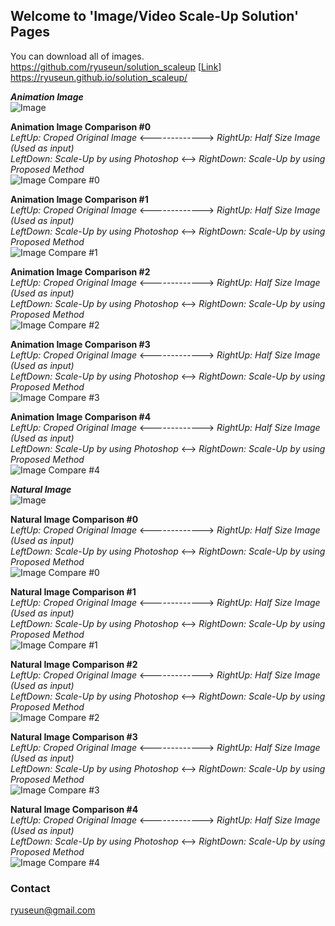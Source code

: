 ## Welcome to 'Image/Video Scale-Up Solution' Pages

You can download all of images.  
https://github.com/ryuseun/solution_scaleup [[Link](https://github.com/ryuseun/solution_scaleup)]  
https://ryuseun.github.io/solution_scaleup/

***Animation Image***  
![Image](./ralph_breaks_the_internet_ralph__vanellope_4k_8k-3840x2160.jpg)

**Animation Image Comparison #0**  
_LeftUp: Croped Original Image_ <-------------> _RightUp: Half Size Image (Used as input)_   
_LeftDown: Scale-Up by using Photoshop_ <--> _RightDown: Scale-Up by using Proposed Method_   
![Image Compare #0](./output_aa0.jpg)

**Animation Image Comparison #1**  
_LeftUp: Croped Original Image_ <-------------> _RightUp: Half Size Image (Used as input)_   
_LeftDown: Scale-Up by using Photoshop_ <--> _RightDown: Scale-Up by using Proposed Method_   
![Image Compare #1](./output_aa1.jpg)

**Animation Image Comparison #2**  
_LeftUp: Croped Original Image_ <-------------> _RightUp: Half Size Image (Used as input)_   
_LeftDown: Scale-Up by using Photoshop_ <--> _RightDown: Scale-Up by using Proposed Method_  
![Image Compare #2](./output_aa2.jpg)

**Animation Image Comparison #3**  
_LeftUp: Croped Original Image_ <-------------> _RightUp: Half Size Image (Used as input)_   
_LeftDown: Scale-Up by using Photoshop_ <--> _RightDown: Scale-Up by using Proposed Method_  
![Image Compare #3](./output_aa3.jpg)

**Animation Image Comparison #4**  
_LeftUp: Croped Original Image_ <-------------> _RightUp: Half Size Image (Used as input)_   
_LeftDown: Scale-Up by using Photoshop_ <--> _RightDown: Scale-Up by using Proposed Method_  
![Image Compare #4](./output_aa4.jpg)

***Natural Image***  
![Image](./bengal_tiger_4k_8k_2-3840x2160.jpg)

**Natural Image Comparison #0**  
_LeftUp: Croped Original Image_ <-------------> _RightUp: Half Size Image (Used as input)_   
_LeftDown: Scale-Up by using Photoshop_ <--> _RightDown: Scale-Up by using Proposed Method_  
![Image Compare #0](./output_bb0.jpg)

**Natural Image Comparison #1**  
_LeftUp: Croped Original Image_ <-------------> _RightUp: Half Size Image (Used as input)_   
_LeftDown: Scale-Up by using Photoshop_ <--> _RightDown: Scale-Up by using Proposed Method_  
![Image Compare #1](./output_bb1.jpg)

**Natural Image Comparison #2**  
_LeftUp: Croped Original Image_ <-------------> _RightUp: Half Size Image (Used as input)_   
_LeftDown: Scale-Up by using Photoshop_ <--> _RightDown: Scale-Up by using Proposed Method_  
![Image Compare #2](./output_bb2.jpg)

**Natural Image Comparison #3**  
_LeftUp: Croped Original Image_ <-------------> _RightUp: Half Size Image (Used as input)_   
_LeftDown: Scale-Up by using Photoshop_ <--> _RightDown: Scale-Up by using Proposed Method_  
![Image Compare #3](./output_bb3.jpg)

**Natural Image Comparison #4**  
_LeftUp: Croped Original Image_ <-------------> _RightUp: Half Size Image (Used as input)_   
_LeftDown: Scale-Up by using Photoshop_ <--> _RightDown: Scale-Up by using Proposed Method_  
![Image Compare #4](./output_bb4.jpg)


### Contact
ryuseun@gmail.com
